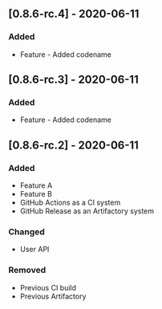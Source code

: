 ## [0.8.6-rc.4] - 2020-06-11
### Added
- Feature - Added codename

## [0.8.6-rc.3] - 2020-06-11
### Added
- Feature - Added codename


## [0.8.6-rc.2] - 2020-06-11
### Added
- Feature A
- Feature B
- GitHub Actions as a CI system
- GitHub Release as an Artifactory system

### Changed
- User API

### Removed
- Previous CI build
- Previous Artifactory
